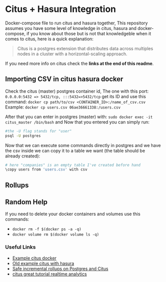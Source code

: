 # Citus + Hasura Integration
Docker-compose file to run citus and hasura together, This repository assumes you have some level of knowledge in citus, hasura and docker-compose, if you know about those but is not that knowledgeble when it comes to citus, here is a quick explanation:

> Citus is a postgres extension that distributes data across multiples nodes in a cluster 
> with a horizontal-scaling approach.

If you need more info on citus check the **links at the end of this readme**.

## Importing CSV in citus hasura docker
Check the citus (master) postgres container id, The one with this port:
`0.0.0.0:5432 => 5432/tcp, :::5432=>5432/tcp`
get its ID and use this command:
`docker cp path/to/csv <CONTAINER_ID>:/name_of_csv.csv`
Example:
`docker cp users.csv 06ae36661338:/users.csv`

After that you can enter in postgres (master) with:
`sudo docker exec -it citus_master /bin/bash`
and Now that you entered you can simply run:
```bash
#the -U flag stands for "user"
psql -U postgres
```

Now that we can execute some commands directly in postgres and we have the csv inside
we can copy it to a table we want (the table should be already created):
```bash
# here "companies" is an empty table I've created before hand
\copy users from 'users.csv' with csv
```

## Rollups


## Random Help
If you need to delete your docker containers and volumes use this commands:
- `docker rm -f $(docker ps -a -q)`
- `docker volume rm $(docker volume ls -q)`

### Useful Links
- [Example citus docker](https://github.com/citusdata/docker/blob/master/docker-compose.yml)
- [Old example citus with hasura](https://github.com/rongfengliang/citus-hasura-graphql)
- [Safe incremental rollups on Postgres and Citus](https://gist.github.com/marcocitus/1ac72e7533dbb01801973ee51f89fecf)
- [citus great tutorial realtime analytics](https://docs.citusdata.com/en/v11.0/get_started/tutorial_realtime_analytics.html)